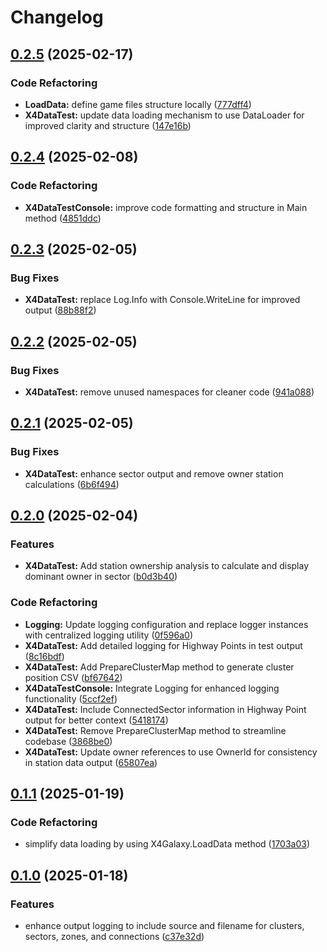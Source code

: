 # Changelog

## [0.2.5](https://github.com/chemodun/X4-UniverseEditor/compare/X4DataTestConsole@v0.2.4...X4DataTestConsole@v0.2.5) (2025-02-17)


### Code Refactoring

* **LoadData:** define game files structure locally ([777dff4](https://github.com/chemodun/X4-UniverseEditor/commit/777dff44fbd99dd9fa1f83db479f819a864b66a3))
* **X4DataTest:** update data loading mechanism to use DataLoader for improved clarity and structure ([147e16b](https://github.com/chemodun/X4-UniverseEditor/commit/147e16b11de922dfe9ee99ff6419a75f41c7db0b))

## [0.2.4](https://github.com/chemodun/X4-UniverseEditor/compare/X4DataTestConsole@v0.2.3...X4DataTestConsole@v0.2.4) (2025-02-08)


### Code Refactoring

* **X4DataTestConsole:** improve code formatting and structure in Main method ([4851ddc](https://github.com/chemodun/X4-UniverseEditor/commit/4851ddca142deb1eeafc9cccfb971a44295f8951))

## [0.2.3](https://github.com/chemodun/X4-UniverseEditor/compare/X4DataTestConsole@v0.2.2...X4DataTestConsole@v0.2.3) (2025-02-05)


### Bug Fixes

* **X4DataTest:** replace Log.Info with Console.WriteLine for improved output ([88b88f2](https://github.com/chemodun/X4-UniverseEditor/commit/88b88f223bcec507ecef95244909f6f9c1a393d6))

## [0.2.2](https://github.com/chemodun/X4-UniverseEditor/compare/X4DataTestConsole@v0.2.1...X4DataTestConsole@v0.2.2) (2025-02-05)


### Bug Fixes

* **X4DataTest:** remove unused namespaces for cleaner code ([941a088](https://github.com/chemodun/X4-UniverseEditor/commit/941a0886320568cb43b5e92622e9491d28323264))

## [0.2.1](https://github.com/chemodun/X4-UniverseEditor/compare/X4DataTestConsole@v0.2.0...X4DataTestConsole@v0.2.1) (2025-02-05)


### Bug Fixes

* **X4DataTest:** enhance sector output and remove owner station calculations ([6b6f494](https://github.com/chemodun/X4-UniverseEditor/commit/6b6f49431dc948ad5cd875b94b83e47f208ce15c))

## [0.2.0](https://github.com/chemodun/X4-UniverseEditor/compare/X4DataTestConsole@v0.1.1...X4DataTestConsole@v0.2.0) (2025-02-04)


### Features

* **X4DataTest:** Add station ownership analysis to calculate and display dominant owner in sector ([b0d3b40](https://github.com/chemodun/X4-UniverseEditor/commit/b0d3b4003e6511b149995d3cf708a782cc735f9e))


### Code Refactoring

* **Logging:** Update logging configuration and replace logger instances with centralized logging utility ([0f596a0](https://github.com/chemodun/X4-UniverseEditor/commit/0f596a0b706b1704042cbedb7c29a18ec2276a9d))
* **X4DataTest:** Add detailed logging for Highway Points in test output ([8c16bdf](https://github.com/chemodun/X4-UniverseEditor/commit/8c16bdf12f4cb5cb4049a3bb3daec7654e772669))
* **X4DataTest:** Add PrepareClusterMap method to generate cluster position CSV ([bf67642](https://github.com/chemodun/X4-UniverseEditor/commit/bf676420286a8d8930e014682bd68ec5a7a4beca))
* **X4DataTestConsole:** Integrate Logging for enhanced logging functionality ([5ccf2ef](https://github.com/chemodun/X4-UniverseEditor/commit/5ccf2efcf77d55d9a13365bb67159375bc082b70))
* **X4DataTest:** Include ConnectedSector information in Highway Point output for better context ([5418174](https://github.com/chemodun/X4-UniverseEditor/commit/54181745885b4c7b8e9eba57c072e633e7694cf7))
* **X4DataTest:** Remove PrepareClusterMap method to streamline codebase ([3868be0](https://github.com/chemodun/X4-UniverseEditor/commit/3868be0f11e1e9840d605f50202d7f0489d70e73))
* **X4DataTest:** Update owner references to use OwnerId for consistency in station data output ([65807ea](https://github.com/chemodun/X4-UniverseEditor/commit/65807eacb31764988f122d410ed4d6cf4f74adcf))

## [0.1.1](https://github.com/chemodun/X4-UniverseEditor/compare/X4DataTestConsole@v0.1.0...X4DataTestConsole@v0.1.1) (2025-01-19)


### Code Refactoring

* simplify data loading by using X4Galaxy.LoadData method ([1703a03](https://github.com/chemodun/X4-UniverseEditor/commit/1703a030e0d96cc23cf3bf4fbf4062fabaf6f4e9))

## [0.1.0](https://github.com/chemodun/X4-UniverseEditor/compare/X4DataTestConsole@v0.0.1...X4DataTestConsole@v0.1.0) (2025-01-18)


### Features

* enhance output logging to include source and filename for clusters, sectors, zones, and connections ([c37e32d](https://github.com/chemodun/X4-UniverseEditor/commit/c37e32d53a5a9f6fdf2f6dc37f1b7847ef2920ac))
